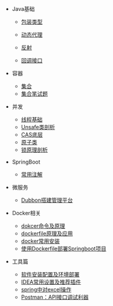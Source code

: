 * Java基础
  * [包装类型](java/basis/包装类型.md)
  * [动态代理](java/basis/动态代理.md)
  
  * [反射](java/basis/反射)
  
  * [回调接口](java/basis/回调接口.md)
  
* 容器

  * [集合](java/collection/集合.md)
  * [集合笔试题](java/collection/集合笔试题.md)

* 并发

  * [线程基础](java/线程.md)
  * [Unsafe类剖析](java/并发编程学习/Unsafe类剖析.md)
  * [CAS底层](java/并发编程学习/CAS底层.md)
  * [原子类](java/并发编程学习/原子类.md)
  * [锁原理剖析](java/并发编程学习/锁原理剖析.md)

* SpringBoot

  * [常用注解](框架/spring/常用注解.md)

* 微服务

  * [Dubbon搭建管理平台](coludserver/dubbo-admin平台搭建与管理.md)

* Docker相关

  * [dokcer命令及原理](java/docker/docker命令及原理.md)
  * [dockerfile原理及应用](java/docker/Dockerfile原理及应用.md)
  * [docker常用安装](java/docker/docker常用安装.md)
  * [使用Dockerfile部署Springboot项目](java/docker/使用Dockerfile部署Springboot项目.md)

* 工具篇

  * [软件安装配置及环境部署](reference/soft_install.md)
  * [IDEA常用设置及推荐插件](reference/idea.md)
  * [spring中对excel操作](reference/spring中对excel操作.md)
  * [Postman：API接口调试利器](reference/postman.md)
  
  
